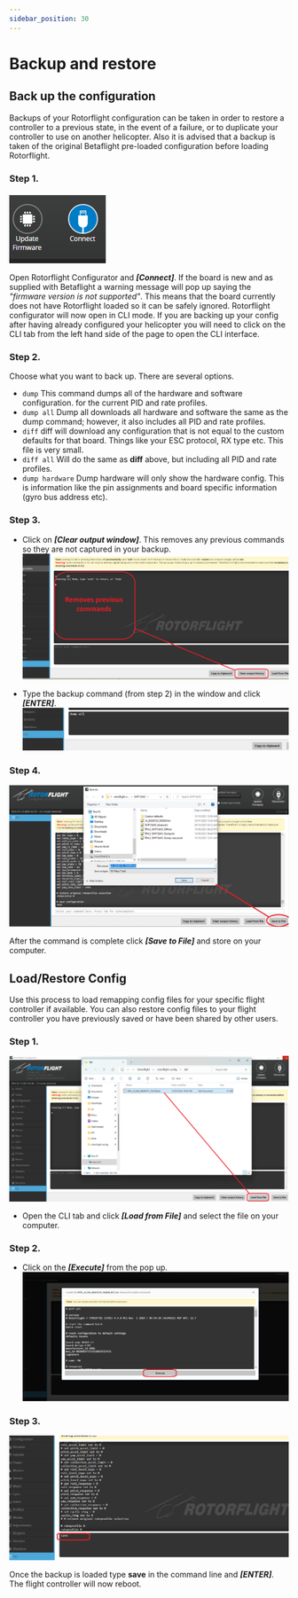 ```yaml
---
sidebar_position: 30
---
```

# Backup and restore
## Back up the configuration
Backups of your Rotorflight configuration can be taken in order to restore a controller to a previous state, in the event of a failure, or to duplicate your controller to use on another helicopter. Also it is advised that a backup is taken of the original Betaflight pre-loaded configuration before loading Rotorflight. 

### Step 1.
![Step 1](./img/restore-1.png)

Open Rotorflight Configurator and **_[Connect]_**. If the board is new and as supplied with Betaflight a warning message will pop up saying the _"firmware version is not supported"_. This means that the board currently does not have Rotorflight loaded so it can be safely ignored. Rotorflight configurator will now open in CLI mode. If you are backing up your config after having already configured your helicopter you will need to click on the CLI tab from the left hand side of the page to open the CLI interface.

### Step 2. 
Choose what you want to back up. There are several options. 

* `dump`
This command dumps all of the hardware and software configuration. for the current PID and rate profiles.  
* `dump all`
Dump all downloads all hardware and software the same as the dump command; however, it also includes all PID and rate profiles.  
* `diff`
diff will download any configuration that is not equal to the custom defaults for that board. Things like your ESC protocol, RX type etc. This file is very small.  
* `diff all` 
Will do the same as **diff** above, but including all PID and rate profiles.
* `dump hardware`
Dump hardware will only show the hardware config. This is information like the pin assignments and board specific information (gyro bus address etc).  

### Step 3.
* Click on **_[Clear output window]_**. This removes any previous commands so they are not captured in your backup.  
![Step 3](./img/restore-2a.png)
 
* Type the backup command (from step 2) in the window and click **_[ENTER]_**.  
![Step 3](./img/restore-2.png)  

### Step 4.
![Step 4](./img/restore-3.png)

After the command is complete click **_[Save to File]_** and store on your computer.  

## Load/Restore Config
Use this process to load remapping config files for your specific flight controller if available.
You can also restore config files to your flight controller you have previously saved or have been shared by other users. 

### Step 1.
![Step 1](./img/restore-4.png)
* Open the CLI tab and click **_[Load from File]_** and select the file on your computer.  

### Step 2.
* Click on the **_[Execute]_** from the pop up.
![Step 2](./img/restore-5.png)
  
### Step 3.
![Step 2](./img/restore-6.png)

Once the backup is loaded type **save** in the command line and **_[ENTER]_**. The flight controller will now reboot.

